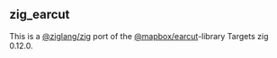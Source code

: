 ## zig_earcut

This is a [@ziglang/zig](https://github.com/ziglang/zig) port of the [@mapbox/earcut](https://github.com/mapbox/earcut)-library
Targets zig 0.12.0.
